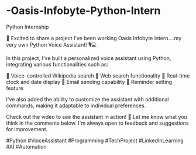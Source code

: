 # -Oasis-Infobyte-Python-Intern
Python Internship

🚀 Excited to share a project I've been working  Oasis Infobyte intern....my very own Python Voice Assistant! 🎙️💻

In this project, I've built a personalized voice assistant using Python, integrating various functionalities such as:

🔹 Voice-controlled Wikipedia search
🔹 Web search functionality
🔹 Real-time clock and date display
🔹 Email sending capability
🔹 Reminder setting feature

I've also added the ability to customize the assistant with additional commands, making it adaptable to individual preferences.

Check out the video to see the assistant in action! 👀 Let me know what you think in the comments below. I'm always open to feedback and suggestions for improvement.

#Python #VoiceAssistant #Programming #TechProject #LinkedInLearning #AI #Automation
